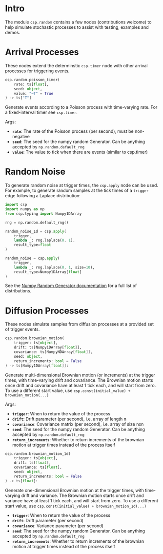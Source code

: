 # Intro
The module `csp.random` contains a few nodes (contributions welcome) to help simulate stochastic processes to assist with testing, examples and demos.

# Arrival Processes
These nodes extend the determinstic `csp.timer` node with other arrival processes for triggering events.

```python
csp.random.poisson_timer(
    rate: ts[float],
    seed: object,
    value: "~T" = True
) -> ts["T"]
```
Generate events according to a Poisson process with time-varying rate. For a fixed-interval timer see `csp.timer`.

Args:
- **`rate`**: The rate of the Poisson process (per second), must be non-negative
- **`seed`**: The seed for the numpy random Generator. Can be anything accepted by `np.random.default_rng`
- **`value`**: The value to tick when there are events (similar to csp.timer)

# Random Noise
To generate random noise at trigger times, the `csp.apply` node can be used. For example, to generate random samples at the tick times of a `trigger` edge following a Laplace distribution:

```python
import csp
import numpy as np
from csp.typing import Numpy1DArray

rng = np.random.default_rng()

random_noise_1d = csp.apply(
    trigger,
    lambda _: rng.laplace(0, 1),
    result_type=float
)

random_noise = csp.apply(
    trigger,
    lambda _: rng.laplace(0, 1, size=10),
    result_type=Numpy1DArray[float]
)
```

See the [Numpy Random Generator documentation](https://numpy.org/doc/stable/reference/random/generator.html#distributions) for a full list of distributions.

# Diffusion Processes
These nodes simulate samples from diffusion processes at a provided set of trigger events.

```python
csp.random.brownian_motion(
    trigger: ts[object],
    drift: ts[Numpy1DArray[float]],
    covariance: ts[NumpyNDArray[float]],
    seed: object,
    return_increments: bool = False
) -> ts[Numpy1DArray[float]]:
```
Generate multi-dimensional Brownian motion (or increments) at the trigger times, with time-varying drift and covariance.
The Brownian motion starts once drift and covariance have at least 1 tick each, and will start from zero.
To use a different start value, use `csp.const(initial_value) + brownian_motion(...)`

Args:
- **`trigger`**: When to return the value of the process
- **`drift`**: Drift parameter (per second), i.e. array of length n
- **`covariance`**: Covariance matrix (per second), i.e. array of size nxn
- **`seed`**: The seed for the numpy random Generator. Can be anything accepted by `np.random.default_rng`
- **`return_increments`**: Whether to return increments of the brownian motion at trigger times instead of the process itself


```python
csp.random.brownian_motion_1d(
    trigger: ts[object],
    drift: ts[float],
    covariance: ts[float],
    seed: object,
    return_increments: bool = False
) -> ts[float]:
```
Generate one-dimensional Brownian motion at the trigger times, with time-varying drift and variance.
The Brownian motion starts once drift and variance have at least 1 tick each, and will start from zero.
To use a different start value, use `csp.const(initial_value) + brownian_motion_1d(...)`


- **`trigger`**: When to return the value of the process
- **`drift`**: Drift parameter (per second)
- **`covariance`**: Variance parameter (per second)
- **`seed`**: The seed for the numpy random Generator. Can be anything accepted by `np.random.default_rng`
- **`return_increments`**: Whether to return increments of the brownian motion at trigger times instead of the process itself
